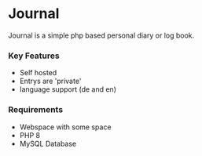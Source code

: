 # Journal

Journal is a simple php based personal diary or log book.

### Key Features

* Self hosted
* Entrys are 'private'
* language support (de and en)

### Requirements

* Webspace with some space
* PHP 8
* MySQL Database